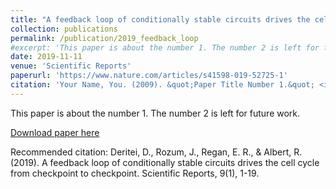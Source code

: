 ```yaml
---
title: "A feedback loop of conditionally stable circuits drives the cell cycle from checkpoint to checkpoint"
collection: publications
permalink: /publication/2019_feedback_loop
#excerpt: 'This paper is about the number 1. The number 2 is left for future work.'
date: 2019-11-11
venue: 'Scientific Reports'
paperurl: 'https://www.nature.com/articles/s41598-019-52725-1'
citation: 'Your Name, You. (2009). &quot;Paper Title Number 1.&quot; <i>Journal 1</i>. 1(1).'
---
```

This paper is about the number 1. The number 2 is left for future work.

[Download paper here](https://www.nature.com/articles/s41598-019-52725-1.pdf)

Recommended citation: Deritei, D., Rozum, J., Regan, E. R., & Albert, R. (2019). A feedback loop of conditionally stable circuits drives the cell cycle from checkpoint to checkpoint. Scientific Reports, 9(1), 1-19.
